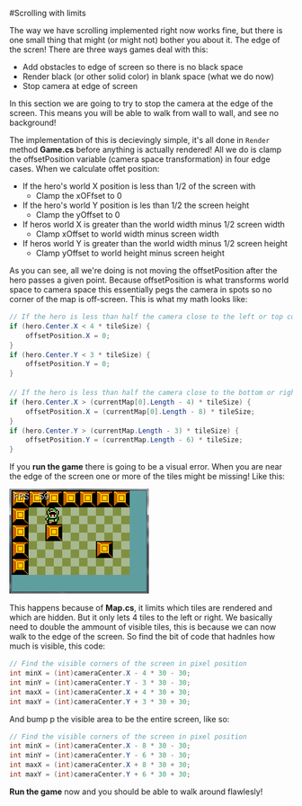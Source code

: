 #Scrolling with limits

The way we have scrolling implemented right now works fine, but there is one small thing that might (or might not) bother you about it. The edge of the scren! There are three ways games deal with this:

* Add obstacles to edge of screen so there is no black space
* Render black (or other solid color) in blank space (what we do now)
* Stop camera at edge of screen

In this section we are going to try to stop the camera at the edge of the screen. This means you will be able to walk from wall to wall, and see no background!

The implementation of this is decievingly simple, it's all done in ```Render``` method  **Game.cs** before anything is actually rendered! All we do is clamp the offsetPosition variable (camera space transformation) in four edge cases. When we calculate offet position:

* If the hero's world X position is less than 1/2 of the screen with
  * Clamp the xOFfset to 0
* If the hero's world Y position is les than 1/2 the screen height
  * Clamp the yOffset to 0
* If heros world X is greater than the world width minus 1/2 screen width
  * Clamp xOffset to world width minus screen width 
* If heros world Y is greater than the world width minus 1/2 screen height
  * Clamp yOffset to world height minus screen height

As you can see, all we're doing is not moving the offsetPosition after the hero passes a given point. Because offsetPosition is what transforms world space to camera space this essentially pegs the camera in spots so no corner of the map is off-screen. This is what my math looks like:

```cs
// If the hero is less than half the camera close to the left or top corner
if (hero.Center.X < 4 * tileSize) {
    offsetPosition.X = 0;
}
if (hero.Center.Y < 3 * tileSize) {
    offsetPosition.Y = 0;
}

// If the hero is less than half the camera close to the bottom or right corner
if (hero.Center.X > (currentMap[0].Length - 4) * tileSize) {
    offsetPosition.X = (currentMap[0].Length - 8) * tileSize;
}
if (hero.Center.Y > (currentMap.Length - 3) * tileSize) {
    offsetPosition.Y = (currentMap.Length - 6) * tileSize;
}
```

If you **run the game** there is going to be a visual error. When you are near the edge of the screen one or more of the tiles might be missing! Like this:

![ERROR](Images/visual_error.PNG)

This happens because of **Map.cs**, it limits which tiles are rendered and which are hidden. But it only lets 4 tiles to the left or right. We basically need to double the ammount of visible tiles, this is because we can now walk to the edge of the screen. So find the bit of code that hadnles how much is visible, this code:

```cs
// Find the visible corners of the screen in pixel position
int minX = (int)cameraCenter.X - 4 * 30 - 30;
int minY = (int)cameraCenter.Y - 3 * 30 - 30;
int maxX = (int)cameraCenter.X + 4 * 30 + 30;
int maxY = (int)cameraCenter.Y + 3 * 30 + 30;
```

And bump p the visible area to be the entire screen, like so:

```cs
// Find the visible corners of the screen in pixel position
int minX = (int)cameraCenter.X - 8 * 30 - 30;
int minY = (int)cameraCenter.Y - 6 * 30 - 30;
int maxX = (int)cameraCenter.X + 8 * 30 + 30;
int maxY = (int)cameraCenter.Y + 6 * 30 + 30;
```

**Run the game** now and you should be able to walk around flawlesly!